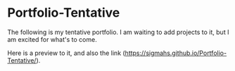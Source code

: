 # Portfolio-Tentative

The following is my tentative portfolio. I am waiting to add projects to it, but I am excited for what's to come.

Here is a preview to it, and also the link (https://sigmahs.github.io/Portfolio-Tentative/).
